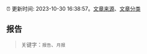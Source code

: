:alarm_clock: 更新时间: 2023-10-30 16:38:57。[文章来源](/README.md)、[文章分类](/TAGS.md)

## 报告


> 关键字：`报告`、`月报`



